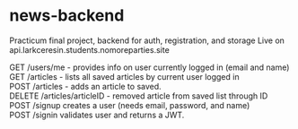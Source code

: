 # news-backend
Practicum final project, backend for auth, registration, and storage
Live on api.larkceresin.students.nomoreparties.site

GET /users/me - provides info on user currently logged in (email and name)  
GET /articles - lists all saved articles by current user logged in  
POST /articles - adds an article to saved.  
DELETE /articles/articleID - removed article from saved list through ID  
POST /signup creates a user (needs email, password, and name)  
POST /signin validates user and returns a JWT.  
